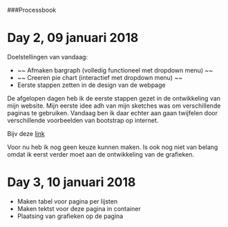 ###Processbook

# Day 2, 09 januari 2018

Doelstellingen van vandaag:

* ~~ Afmaken bargraph (volledig functioneel met dropdown menu) ~~
* ~~ Creeren pie chart (interactief met dropdown menu) ~~
* Eerste stappen zetten in de design van de webpage

De afgelopen dagen heb ik de eerste stappen gezet in de ontwikkeling van mijn website. Mijn eerste idee adh van mijn sketches was om verschillende paginas te gebruiken. Vandaag ben ik daar echter aan gaan twijfelen door verschillende voorbeelden van bootstrap op internet.  

Bijv deze [link](https://getbootstrap.com/docs/4.0/examples/album/)

Voor nu heb ik nog geen keuze kunnen maken. Is ook nog niet van belang omdat ik eerst verder moet aan de ontwikkeling van de grafieken.

# Day 3, 10 januari 2018

* Maken tabel voor pagina per lijsten
* Maken tektst voor deze pagina in container
* Plaatsing van grafieken op de pagina
